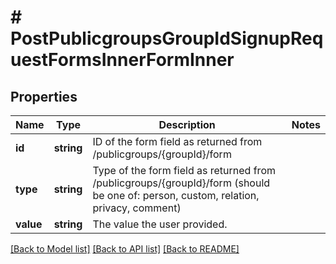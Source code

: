 # # PostPublicgroupsGroupIdSignupRequestFormsInnerFormInner

## Properties

Name | Type | Description | Notes
------------ | ------------- | ------------- | -------------
**id** | **string** | ID of the form field as returned from /publicgroups/{groupId}/form |
**type** | **string** | Type of the form field as returned from /publicgroups/{groupId}/form (should be one of: person, custom, relation, privacy, comment) |
**value** | **string** | The value the user provided. |

[[Back to Model list]](../../README.md#models) [[Back to API list]](../../README.md#endpoints) [[Back to README]](../../README.md)
